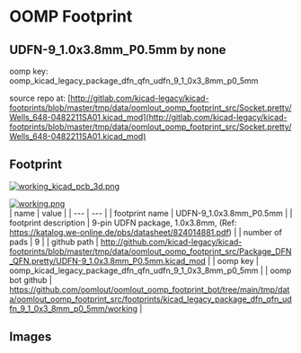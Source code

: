 # OOMP Footprint  
## UDFN-9_1.0x3.8mm_P0.5mm  by none  
  
oomp key: oomp_kicad_legacy_package_dfn_qfn_udfn_9_1_0x3_8mm_p0_5mm  
  
source repo at: [http://gitlab.com/kicad-legacy/kicad-footprints/blob/master/tmp/data/oomlout_oomp_footprint_src/Socket.pretty/Wells_648-0482211SA01.kicad_mod](http://gitlab.com/kicad-legacy/kicad-footprints/blob/master/tmp/data/oomlout_oomp_footprint_src/Socket.pretty/Wells_648-0482211SA01.kicad_mod)  
## Footprint  
  
[![working_kicad_pcb_3d.png](working_kicad_pcb_3d_600.png)](working_kicad_pcb_3d.png)  
  
[![working.png](working_600.png)](working.png)  
| name | value | 
| --- | --- | 
| footprint name | UDFN-9_1.0x3.8mm_P0.5mm | 
| footprint description | 9-pin UDFN package, 1.0x3.8mm, (Ref: https://katalog.we-online.de/pbs/datasheet/824014881.pdf) | 
| number of pads | 9 | 
| github path | http://github.com/kicad-legacy/kicad-footprints/blob/master/tmp/data/oomlout_oomp_footprint_src/Package_DFN_QFN.pretty/UDFN-9_1.0x3.8mm_P0.5mm.kicad_mod | 
| oomp key | oomp_kicad_legacy_package_dfn_qfn_udfn_9_1_0x3_8mm_p0_5mm | 
| oomp bot github | https://github.com/oomlout/oomlout_oomp_footprint_bot/tree/main/tmp/data/oomlout_oomp_footprint_src/footprints/kicad_legacy_package_dfn_qfn_udfn_9_1_0x3_8mm_p0_5mm/working | 
## Images  
